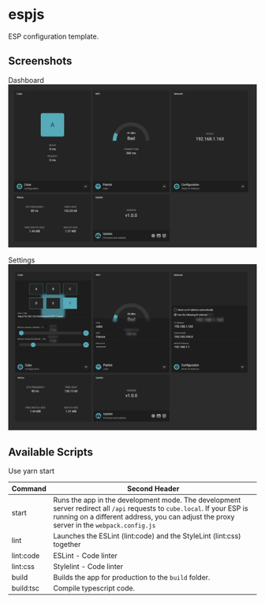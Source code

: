 # espjs

ESP configuration template.<br/>

## Screenshots 
Dashboard
![picture](screenshots/Dashboard.png)

Settings
![picture](screenshots/Settings.png)


## Available Scripts

Use yarn start 

| Command          | Second Header |
| ---------------- | ------------- |
| start            | Runs the app in the development mode. The development server redirect all `/api` requests to `cube.local`. If your ESP is running on a different address, you can adjust the proxy server in the `webpack.config.js`  |
| lint             | Launches the ESLint (lint:code) and the StyleLint (lint:css) together |
| lint:code        | ESLint - Code linter |
| lint:css         | Stylelint - Code linter |
| build            | Builds the app for production to the `build` folder. |
| build:tsc        | Compile typescript code. |

